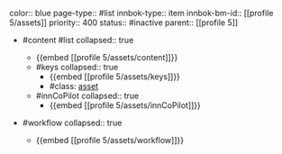 color:: blue
page-type:: #list
innbok-type:: item
innbok-bm-id:: [[profile 5/assets]]
priority:: 400
status:: #inactive
parent:: [[profile 5]]

- #content #list
  collapsed:: true
	- {{embed [[profile 5/assets/content]]}}
  - #keys
    collapsed:: true
	  - {{embed [[profile 5/assets/keys]]}}
	  - #class: [asset](https://go.innbok.com/#/page/innBoK%2Fclass%2Fasset)
  - #innCoPilot
    collapsed:: true
	  - {{embed [[profile 5/assets/innCoPilot]]}}

- #workflow
  collapsed:: true
	- {{embed [[profile 5/assets/workflow]]}}






